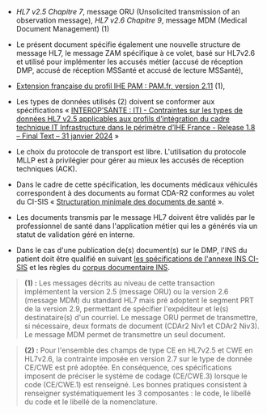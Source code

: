 
-   _HL7 v2.5 Chapitre 7_, message ORU (Unsolicited transmission of an observation message), _HL7 v2.6 Chapitre 9_, message MDM (Medical Document Management) (1)

-   Le présent document spécifie également une nouvelle structure de
    message HL7, le message ZAM spécifique à ce volet, basé sur HL7v2.6
    et utilisé pour implémenter les accusés métier (accusé de réception
    DMP, accusé de réception MSSanté et accusé de lecture MSSanté),

-   [Extension française du profil IHE PAM : PAM.fr, version 2.11](https://www.interopsante.org/publications) (1),

-   Les types de données utilisés (2) doivent se conformer aux
    spécifications « [INTEROP’SANTE : ITI - Contraintes sur les types de données HL7 v2.5 applicables aux profils d’intégration du cadre technique IT Infrastructure dans le périmètre d’IHE France - Release 1.8 – Final Text – 31 janvier 2024](https://www.interopsante.org/publications) »

-   Le choix du protocole de transport est libre. L'utilisation du
    protocole MLLP est à privilégier pour gérer au mieux les accusés de
    réception techniques (ACK).

-   Dans le cadre de cette spécification, les documents médicaux
    véhiculés correspondent à des documents au format CDA-R2 conformes
    au volet du CI-SIS « [Structuration minimale des documents de santé](https://esante.gouv.fr/volet-structuration-minimale-de-documents-de-sante) ».

-   Les documents transmis par le message HL7 doivent être validés par
    le professionnel de santé dans l'application métier qui les a
    générés via un statut de validation géré en interne.

-   Dans le cas d'une publication de(s) document(s) sur le DMP, l'INS du
    patient doit être qualifié en suivant [les spécifications de l'annexe
    INS CI-SIS](https://esante.gouv.fr/annexe-prise-en-charge-de-lins-dans-les-volets-du-ci-sis) et les règles du [corpus documentaire INS](https://esante.gouv.fr/produits-services/referentiel-ins).


<blockquote class="stu-note">
    <p>
    <b>(1) :</b> Les messages décrits au niveau de cette transaction implémentent la version 2.5 (message ORU) ou la version 2.6 (message MDM) du standard HL7 mais pré adoptent le segment PRT de la version 2.9, permettant de spécifier l'expéditeur et le(s) destinataire(s) d'un courriel.
    Le message ORU permet de transmettre, si nécessaire, deux formats de
    document (CDAr2 Niv1 et CDAr2 Niv3). Le message MDM permet de transmettre un seul document.
    </p>
</blockquote>

<blockquote class="stu-note">
    <p>
    <b>(2) :</b> Pour l'ensemble des champs de type CE en HL7v2.5 et CWE en HL7v2.6, la contrainte imposée en version 2.7 sur le type de donnée CE/CWE est pré adoptée. En conséquence, ces spécifications imposent de préciser le système de codage (CE/CWE.3) lorsque le code (CE/CWE.1) est renseigné.
    Les bonnes pratiques consistent à renseigner systématiquement les 3
    composantes : le code, le libellé du code et le libellé de la
    nomenclature.
    </p>
</blockquote>
